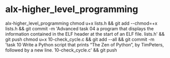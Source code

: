 # alx-higher_level_programming
alx-higher_level_programming 
chmod u+x lists.h && git add --chmod=+x lists.h && git commit -m 'Advanced task 04  a program that displays the information contained in the ELF header at the start of an ELF file. lists.h' && git push
chmod u+x 10-check_cycle.c && git add --all && git commit -m 'task 10 Write a Python script that prints “The Zen of Python”, by TimPeters, followed by a new line. 10-check_cycle.c' && git push